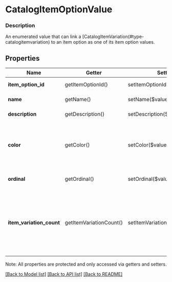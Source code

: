# CatalogItemOptionValue

### Description

An enumerated value that can link a [CatalogItemVariation(#type-catalogitemvariation) to an item option as one of its item option values.

## Properties
Name | Getter | Setter | Type | Description | Notes
------------ | ------------- | ------------- | ------------- | ------------- | -------------
**item_option_id** | getItemOptionId() | setItemOptionId($value) | **string** | Unique ID of the associated item option. | [optional] 
**name** | getName() | setName($value) | **string** | Name of this item option value. Searchable. | [optional] 
**description** | getDescription() | setDescription($value) | **string** | The option value&#39;s human-readable description. | [optional] 
**color** | getColor() | setColor($value) | **string** | The HTML color for this value in the format #FFRRGGBB or #RRGGBB (e.g., \&quot;#ff8d4e85\&quot;). Only displayed if parent Item Option&#39;s &#x60;show_colors&#x60; flag is enabled. value. | [optional] 
**ordinal** | getOrdinal() | setOrdinal($value) | **int** | Determines where this option value appears in a list of option values. | [optional] 
**item_variation_count** | getItemVariationCount() | setItemVariationCount($value) | **int** | The number of [CatalogItemVariation(#type-catalogitemvariation)s that currently make use of this Item Option value. Present only if &#x60;retrieve_counts&#x60; was specified on the request used to retrieve the parent Item Option of this value.  Maximum: 100 counts. | [optional] 

Note: All properties are protected and only accessed via getters and setters.

[[Back to Model list]](../../README.md#documentation-for-models) [[Back to API list]](../../README.md#documentation-for-api-endpoints) [[Back to README]](../../README.md)

